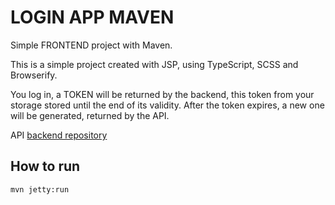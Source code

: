 # LOGIN APP MAVEN

Simple FRONTEND project with Maven.

This is a simple project created with JSP, using TypeScript, SCSS and Browserify. 

You log in, a TOKEN will be returned by the backend, this token from your storage stored until the end of its validity. After the token expires, a new one will be generated, returned by the API.

API [backend repository]('https://github.com/DevRaphael7/login-node')

## How to run
    
    mvn jetty:run
    